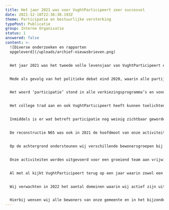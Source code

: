 ```yaml
---
title: Het jaar 2021 was voor VughtParticipeert zeer succesvol
date: 2021-12-18T22:36:38.193Z
theme: Participatie en bestuurlijke versterking
typePost: Publicatie
group: Interne Organisatie
status: 1
answered: false
content: >-
  ![Diverse onderzoeken en rapporten
  opgeleverd](/uploads/archief-nieuwsbrieven.png)


  Het jaar 2021 was het tweede volle levensjaar van VughtParticipeert en er is veel gebeurd. 


  Mede als gevolg van het politieke debat eind 2020, waarin alle partijen hun posities hebben kunnen aangeven over een groot aantal stellingen, heeft er een duidelijke politieke verschuiving plaatsgevonden. Als resultaat hiervan kwam er een nieuw college waarbij GemeenteBelangen werd ingeruild voor CDA en D66. 


  Het woord ‘participatie’ stond in alle verkiezingsprogramma’s en vond zijn weg in het coalitieakkoord. Ook werd daarin het politieke compromis over de N65 opgenomen: we gaan ermee door totdat de Raad van State ons tegenhoudt.


  Het college trad aan en ook VughtParticipeert heeft kunnen toelichten wat zij van het coalitieakkoord vindt en wat zij van de verschillende wethouders verwacht. Wat betreft ‘participatie’ waren wij het snel eens en werden concrete stappen door het gemeentebestuur toegezegd. Ten aanzien van verkeer en infrastructuur werd een regelmatig overleg met wethouder du Maine ingericht.


  Inmiddels is er wat betreft participatie nog weinig zichtbaar geworden. Alleen bij het onderwerp ‘mobiliteitsplan’ werd een samenspel met inwoners ingericht. Rondom het toegezegde portaal, waarop alle actuele onderwerpen te volgen zouden zijn, is het stil gebleven. Wij zullen dit onderwerp in 2022 opnieuw aan de orde stellen.


  De reconstructie N65 was ook in 2021 de hoofdmoot van onze activiteiten. Zo hebben wij verschillende beroepschriften en appellanten bij de zitting van de Raad van State in april ondersteund. Een belangrijke bijdrage hierbij is het laten uitvoeren van onderzoeken naar de verkeerscijfers en verkeersveiligheid. De onderzoeksresultaten worden aan de appellanten ter beschikking gesteld voor het versterken van hun beroepschriften. Dat heeft geleid tot een aantal kritische vragen van de raadsheer aan de gemeente. Gezien de complexiteit van het bestemmingsplan heeft de Raad van State de Stichting Advisering Bestuursrechtspraak (STAB) gevraagd een onderzoek te doen naar de verkeersveiligheid. Contacten tussen appellanten en STAB worden door VughtParticipeert ondersteund.


  Op de achtergrond ondersteunen wij verschillende bewonersgroepen bij het indienen van bezwaren en WOB-verzoeken en het opvolgen daarvan. Hiermee versterken wij de rechten van bewoners om zich te melden en gehoord te worden.


  Onze activiteiten worden uitgevoerd voor een groeiend team aan vrijwilligers. Professionele ondersteuning door experts wordt gefinancierd vanuit de contributie van onze leden en gerichte bijdragen van particulieren. 


  Al met al kijkt VughtParticipeert terug op een jaar waarin zowel een begin kon worden gemaakt met duurzame participatie, als ook opgetreden kon worden daar waar de participatie nog niet functioneert, of in het verleden niet heeft gefunctioneerd. 


  Wij verwachten in 2022 het aantal domeinen waarin wij actief zijn uit te breiden. Inmiddels zijn een aantal in voorbereiding en staan wij open voor vragen en betrokkenheid van inwoners. 


  Hierbij wensen wij alle bewoners van onze gemeente en in het bijzonder onze leden, fijne en vooral gezonde feestdagen en een goede start van 2022.
---
```

